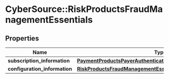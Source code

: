 # CyberSource::RiskProductsFraudManagementEssentials

## Properties
Name | Type | Description | Notes
------------ | ------------- | ------------- | -------------
**subscription_information** | [**PaymentProductsPayerAuthenticationSubscriptionInformation**](PaymentProductsPayerAuthenticationSubscriptionInformation.md) |  | [optional] 
**configuration_information** | [**RiskProductsFraudManagementEssentialsConfigurationInformation**](RiskProductsFraudManagementEssentialsConfigurationInformation.md) |  | [optional] 


